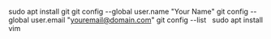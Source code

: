 sudo apt install git
git config --global user.name "Your Name"
git config --global user.email "youremail@domain.com"
git config --list
 
sudo apt install vim
